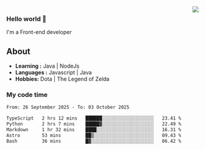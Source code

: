 <img align='right' src="https://github-readme-stats.vercel.app/api?username=jumodada&show_icons=true&theme=vue">

### Hello world 👋

I'm a Front-end developer 
    
## About
-  **Learning :** Java | NodeJs
-  **Languages :** Javascript | Java
-  **Hobbies:** Dota | The Legend of Zelda

### My code time

<!--START_SECTION:waka-->

```txt
From: 26 September 2025 - To: 03 October 2025

TypeScript   2 hrs 12 mins   ██████░░░░░░░░░░░░░░░░░░░   23.41 %
Python       2 hrs 7 mins    █████▓░░░░░░░░░░░░░░░░░░░   22.49 %
Markdown     1 hr 32 mins    ████░░░░░░░░░░░░░░░░░░░░░   16.31 %
Astro        53 mins         ██▒░░░░░░░░░░░░░░░░░░░░░░   09.43 %
Bash         36 mins         █▓░░░░░░░░░░░░░░░░░░░░░░░   06.42 %
```

<!--END_SECTION:waka-->
